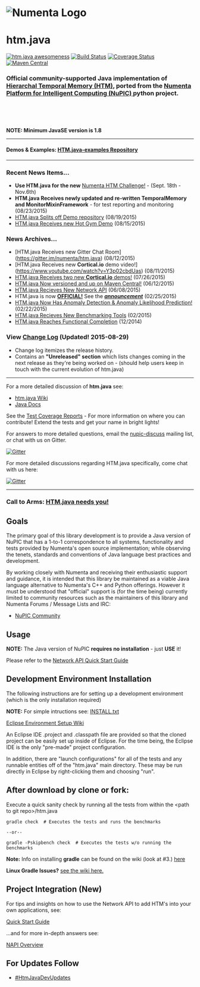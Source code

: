 # ![Numenta Logo](http://numenta.org/images/numenta-icon128.png)  
# htm.java

[![htm.java awesomeness](https://cdn.rawgit.com/sindresorhus/awesome/d7305f38d29fed78fa85652e3a63e154dd8e8829/media/badge.svg)](http://cogmission.ai) [![Build Status](https://travis-ci.org/numenta/htm.java.png?branch=master)](https://travis-ci.org/numenta/htm.java) [![Coverage Status](https://coveralls.io/repos/numenta/htm.java/badge.svg?branch=master&service=github)](https://coveralls.io/github/numenta/htm.java?branch=master) [![Maven Central](https://maven-badges.herokuapp.com/maven-central/org.numenta/htm.java/badge.svg)](https://maven-badges.herokuapp.com/maven-central/org.numenta/htm.java)


### Official community-supported Java implementation of [Hierarchal Temporal Memory (HTM)](http://numenta.org/htm-white-paper.html), ported from the [Numenta Platform for Intelligent Computing (NuPIC) ](https://github.com/numenta/nupic) python project.

<br>
<br>
<br>

**NOTE: Minimum JavaSE version is 1.8**  

***

#### Demos & Examples: [HTM.java-examples Repository](https://github.com/numenta/htm.java-examples)

***

### Recent News Items...
* **Use HTM.java for the new** [Numenta HTM Challenge!](http://htmchallenge.devpost.com) - (Sept. 18th - Nov.6th)
* **HTM.java Receives newly updated and re-written TemporalMemory and MonitorMixinFramework** - for test reporting and monitoring (08/23/2015)
* [HTM.java Splits off Demo repository](https://github.com/numenta/htm.java-examples) (08/19/2015)
* [HTM.java Receives new Hot Gym Demo](https://github.com/numenta/htm.java/tree/master/src/main/java/org/numenta/nupic/examples/napi/hotgym) (08/15/2015)

### News Archives...
* [HTM.java Receives new Gitter Chat Room] (https://gitter.im/numenta/htm.java) (08/12/2015)
* [HTM.java Receives new **Cortical.io** demo video!] (https://www.youtube.com/watch?v=Y3p02cbdUas) (08/11/2015)
* [HTM.java Receives two new **Cortical.io** demos!](https://github.com/numenta/htm.java/tree/master/src/main/java/org/numenta/nupic/examples/cortical_io) (07/26/2015)
* [HTM.java Now versioned and up on Maven Central!](http://search.maven.org/#search%7Cga%7C1%7Chtm.java) (06/12/2015)
* [HTM.java Recieves New Network API](http://numenta.org/blog/2015/06/08/htm-java-receives-new-network-api.html) (06/08/2015)
* HTM.java is now [**OFFICIAL!**](https://github.com/numenta/htm.java/issues/193) See the [_**announcement**_](http://lists.numenta.org/pipermail/nupic_lists.numenta.org/2015-February/010404.html) (02/25/2015)
* [HTM.java Now Has Anomaly Detection & Anomaly Likelihood Prediction!](https://github.com/numenta/htm.java/wiki/Anomaly-Detection-Module) (02/22/2015)
* [HTM.java Recieves New Benchmarking Tools](http://numenta.org/blog/2015/02/10/htm-java-receives-benchmark-harness.html) (02/2015)
* [HTM.java Reaches Functional Completion](http://numenta.org/blog/2014/12/03/htm-on-the-jvm.html) (12/2014)


### View [Change Log](https://github.com/numenta/htm.java/blob/master/CHANGELOG.md) (Updated! 2015-08-29)
* Change log itemizes the release history.
* Contains an **"Unreleased" section** which lists changes coming in the next release as they're being worked on - (should help users keep in touch with the current evolution of htm.java)

***

For a more detailed discussion of <b>htm.java</b> see: <BR>
* [htm.java Wiki](https://github.com/numenta/htm.java/wiki)
* [Java Docs](http://numenta.org/docs/htm.java/)

See the [Test Coverage Reports](https://coveralls.io/jobs/4164658) - For more information on where you can contribute! Extend the tests and get your name in bright lights!

For answers to more detailed questions, email the [nupic-discuss](http://lists.numenta.org/mailman/listinfo/nupic_lists.numenta.org) mailing list, or chat with us on Gitter.

[![Gitter](https://img.shields.io/badge/gitter-join_chat-blue.svg?style=flat)](https://gitter.im/numenta/public?utm_source=badge)


For more detailed discussions regarding HTM.java specifically, come chat with us here: 

[![Gitter](https://img.shields.io/badge/gitter-join_chat-green.svg?style=flat)](https://gitter.im/numenta/htm.java?utm_source=badge)

***
<a name="callToArms"></a>
### Call to Arms: [HTM.java needs you!](https://github.com/numenta/htm.java/wiki/Call-To-Arms)

## Goals

The primary goal of this library development is to provide a Java version of NuPIC that has a 1-to-1 correspondence to all systems, functionality and tests provided by Numenta's open source implementation; while observing the tenets, standards and conventions of Java language best practices and development.

By working closely with Numenta and receiving their enthusiastic support and guidance, it is intended that this library be maintained as a viable Java language alternative to Numenta's C++ and Python offerings. However it must be understood that "official" support is (for the time being) currently limited to community resources such as the maintainers of this library and Numenta Forums / Message Lists and IRC:

 * [NuPIC Community](http://numenta.org/index.html#community)

## Usage
**NOTE:** The Java version of NuPIC **requires no installation** - just **USE** it!

Please refer to the [Network API Quick Start Guide](https://github.com/numenta/htm.java/wiki/NAPI-Quick-Start-Guide)

## Development Environment Installation

The following instructions are for setting up a development environment (which is the only installation required)

**NOTE:** For simple intructions see: [INSTALL.txt](https://github.com/numenta/htm.java/blob/master/INSTALL.txt) 

[Eclipse Environment Setup Wiki](https://github.com/numenta/htm.java/wiki/Eclipse-Setup-Tips)

An Eclipse IDE .project and .classpath file are provided so that the cloned project can be easily set up inside of Eclipse. For the time being, the Eclipse IDE is the only "pre-made" project configuration.

In addition, there are "launch configurations" for all of the tests and any runnable entities off of the "htm.java" main directory. These may be run directly in Eclipse by right-clicking them and choosing "run".

## After download by clone or fork:    

Execute a quick sanity check by running all the tests from within the \<path to git repo\>/htm.java
```
gradle check  # Executes the tests and runs the benchmarks

--or--

gradle -Pskipbench check  # Executes the tests w/o running the benchmarks
```
**Note:** Info on installing **gradle** can be found on the wiki (look at #3.) [here](https://github.com/numenta/htm.java/wiki/Eclipse-Setup-Tips)

**Linux Gradle Issues?** [see the wiki here.](https://github.com/numenta/htm.java/wiki/Gradle---JAVA_HOME-Issue-Resolution)

## Project Integration (New)
For tips and insights on how to use the Network API to add HTM's into your own applications, see:

[Quick Start Guide](https://github.com/numenta/htm.java/wiki/NAPI-Quick-Start-Guide)

...and for more in-depth answers see:

[NAPI Overview](https://github.com/numenta/htm.java/wiki/NAPI-In-Depth-Component-Overview)


## For Updates Follow

* [#HtmJavaDevUpdates](https://twitter.com/hashtag/HtmJavaDevUpdates?src=hash)
